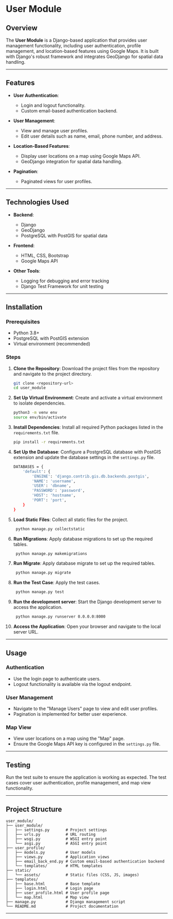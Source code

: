 # User Module

## Overview
The **User Module** is a Django-based application that provides user management functionality, including user authentication, profile management, and location-based features using Google Maps. It is built with Django's robust framework and integrates GeoDjango for spatial data handling.

---

## Features
- **User Authentication**:
  - Login and logout functionality.
  - Custom email-based authentication backend.

- **User Management**:
  - View and manage user profiles.
  - Edit user details such as name, email, phone number, and address.

- **Location-Based Features**:
  - Display user locations on a map using Google Maps API.
  - GeoDjango integration for spatial data handling.

- **Pagination**:
  - Paginated views for user profiles.

---

## Technologies Used
- **Backend**:
  - Django
  - GeoDjango
  - PostgreSQL with PostGIS for spatial data

- **Frontend**:
  - HTML, CSS, Bootstrap
  - Google Maps API

- **Other Tools**:
  - Logging for debugging and error tracking
  - Django Test Framework for unit testing

---

## Installation

### Prerequisites
- Python 3.8+
- PostgreSQL with PostGIS extension
- Virtual environment (recommended)

### Steps
1. **Clone the Repository**:
   Download the project files from the repository and navigate to the project directory.
    ```bash
   git clone <repository-url>
   cd user_module

2. **Set Up Virtual Environment**:
   Create and activate a virtual environment to isolate dependencies.
    ```bash
   python3 -m venv env
   source env/bin/activate

3. **Install Dependencies**:
   Install all required Python packages listed in the `requirements.txt` file.
    ```bash
    pip install -r requirements.txt

4. **Set Up the Database**:
   Configure a PostgreSQL database with PostGIS extension and update the database settings in the `settings.py` file.
    ```bash
    DATABASES = {
        'default': {
            'ENGINE': 'django.contrib.gis.db.backends.postgis', 
            'NAME': 'username',                                
            'USER': 'dbname',                                      
            'PASSWORD': 'password',                                      
            'HOST': 'hostname',                               
            'PORT': 'port',                                  
        }
    }

6. **Load Static Files**:
   Collect all static files for the project.
   ```bash
    python manage.py collectstatic

5. **Run Migrations**:
   Apply database migrations to set up the required tables.
   ```bash
    python manage.py makemigrations

6. **Run Migrate**:
   Apply database migrate to set up the required tables.
   ```bash
    python manage.py migrate

7. **Run the Test Case**:
   Apply the test cases.
   ```bash
    python manage.py test

8. **Run the development server**:
   Start the Django development server to access the application.
   ```bash
    python manage.py runserver 0.0.0.0:8000

8. **Access the Application**:
   Open your browser and navigate to the local server URL.

---

## Usage

### Authentication
- Use the login page to authenticate users.
- Logout functionality is available via the logout endpoint.

### User Management
- Navigate to the "Manage Users" page to view and edit user profiles.
- Pagination is implemented for better user experience.

### Map View
- View user locations on a map using the "Map" page.
- Ensure the Google Maps API key is configured in the `settings.py` file.

---

## Testing
Run the test suite to ensure the application is working as expected. The test cases cover user authentication, profile management, and map view functionality.

---

## Project Structure
```
user_module/
├── user_module/
│   ├── settings.py       # Project settings
│   ├── urls.py           # URL routing
│   ├── wsgi.py           # WSGI entry point
│   └── asgi.py           # ASGI entry point
├── user_profile/
│   ├── models.py         # User models
│   ├── views.py          # Application views
│   ├── email_back_end.py # Custom email-based authentication backend
│   └── templates/        # HTML templates
├── static/
│   └── assets/           # Static files (CSS, JS, images)
├── templates/
│   ├── base.html         # Base template
│   ├── login.html        # Login page
│   ├── user_profile.html # User profile page
│   └── map.html          # Map view
├── manage.py             # Django management script
└── README.md             # Project documentation
```

---